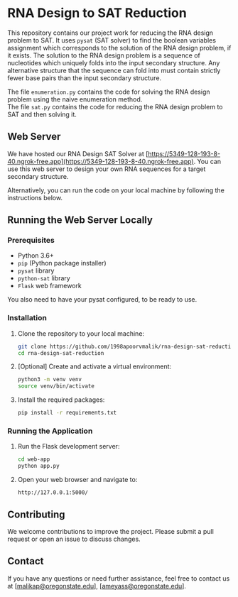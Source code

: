# RNA Design to SAT Reduction

This repository contains our project work for reducing the RNA design problem to SAT. It uses `pysat` (SAT solver) to find the boolean variables assignment which corresponds to the solution of the RNA design problem, if it exists. The solution to the RNA design problem is a sequence of nucleotides which uniquely folds into the input secondary structure. Any alternative structure that the sequence can fold into must contain strictly fewer base pairs than the input secondary structure.

The file `enumeration.py` contains the code for solving the RNA design problem using the naive enumeration method. \
The file `sat.py` contains the code for reducing the RNA design problem to SAT and then solving it.

## Web Server

We have hosted our RNA Design SAT Solver at [https://5349-128-193-8-40.ngrok-free.app](https://5349-128-193-8-40.ngrok-free.app). You can use this web server to design your own RNA sequences for a target secondary structure.

Alternatively, you can run the code on your local machine by following the instructions below.

## Running the Web Server Locally

### Prerequisites

- Python 3.6+
- `pip` (Python package installer)
- `pysat` library
- `python-sat` library
- `Flask` web framework

You also need to have your pysat configured, to be ready to use.

### Installation

1. Clone the repository to your local machine:

   ```sh
   git clone https://github.com/1998apoorvmalik/rna-design-sat-reduction
   cd rna-design-sat-reduction
   ```

2. [Optional] Create and activate a virtual environment:

   ```sh
   python3 -m venv venv
   source venv/bin/activate
   ```

3. Install the required packages:

   ```sh
   pip install -r requirements.txt
   ```

### Running the Application

1. Run the Flask development server:

   ```sh
   cd web-app
   python app.py
   ```

2. Open your web browser and navigate to:

   ```
   http://127.0.0.1:5000/
   ```

## Contributing

We welcome contributions to improve the project. Please submit a pull request or open an issue to discuss changes.

## Contact

If you have any questions or need further assistance, feel free to contact us at [malikap@oregonstate.edu], [ameyass@oregonstate.edu].
